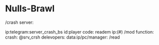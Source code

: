 # Nulls-Brawl
/crash server:

ip:telegram:server_crash_bs
id:player code:
readem ip:(#)
/mod function:
crash:
@srv_crsh
delevopers:
data:ip/pc/manager: /read 
<p
data 
{let function: #super crash}
#super crash
let function :{ data :ip/pc/manager:/read}

